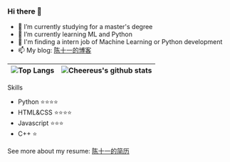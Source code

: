 ### Hi there 👋

<!--
**Cheereus/Cheereus** is a ✨ _special_ ✨ repository because its `README.md` (this file) appears on your GitHub profile.

Education and Work Experience
- 2019.9 - 2022.6 : Wuhan Institute of Technology, Master Degree in Computer Application Technology
- 2016.7 - 2019.7 : Hefei Weimao Network Technology Co., Ltd. Front-end development engineer
- 2011.9 - 2016.6 : Tongji University, Bachelor Degree in Biotechnology
Here are some ideas to get you started:
-->

- 🔭 I’m currently studying for a master's degree
- 🌱 I’m currently learning ML and Python
- 💬 I'm finding a intern job of Machine Learning or Python development
- 📫 My blog: [陈十一的博客](https://www.cheereus.com)

|![Top Langs](https://github-readme-stats.vercel.app/api/top-langs/?username=Cheereus&theme=onedark)|![Cheereus's github stats](https://github-readme-stats.vercel.app/api?username=Cheereus&show_icons=true&theme=onedark)|
|----|----|

Skills
- Python :star::star::star::star:
- HTML&CSS :star::star::star::star:
- Javascript :star::star::star:
- C++ :star:

See more about my resume: [陈十一的简历](https://www.cheereus.com/resume)
